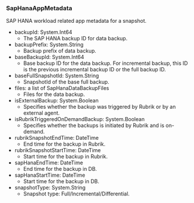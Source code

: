 ### SapHanaAppMetadata
SAP HANA workload related app metadata for a snapshot.

- backupId: System.Int64
  - The SAP HANA backup ID for data backup.
- backupPrefix: System.String
  - Backup prefix of data backup.
- baseBackupId: System.Int64
  - Base backup ID for the data backup. For incremental backup, this ID is the previous incremental backup ID or the full backup ID.
- baseFullSnapshotId: System.String
  - SnapshotId of the base full backup.
- files: a list of SapHanaDataBackupFiles
  - Files for the data backup.
- isExternalBackup: System.Boolean
  - Specifies whether the backup was triggered by Rubrik or by an external agent.
- isRubrikTriggeredOnDemandBackup: System.Boolean
  - Specifies whether the backups is initiated by Rubrik and is on-demand.
- rubrikSnapshotEndTime: DateTime
  - End time for the backup in Rubrik.
- rubrikSnapshotStartTime: DateTime
  - Start time for the backup in Rubrik.
- sapHanaEndTime: DateTime
  - End time for the backup in DB.
- sapHanaStartTime: DateTime
  - Start time for the backup in DB.
- snapshotType: System.String
  - Snapshot type: Full/Incremental/Differential.
